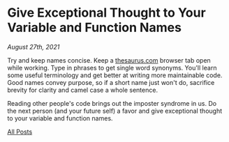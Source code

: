 # Give Exceptional Thought to Your Variable and Function Names

_August 27th, 2021_

Try and keep names concise. Keep a [thesaurus.com][1] browser tab open while working. Type in phrases to get single word synonyms. You'll learn some useful terminology and get better at writing more maintainable code. Good names convey purpose, so if a short name just won't do, sacrifice brevity for clarity and camel case a whole sentence.

Reading other people's code brings out the imposter syndrome in us. Do the next person (and your future self) a favor and give exceptional thought to your variable and function names.

[1]: https://thesaurus.com

[All Posts](/README.md)
